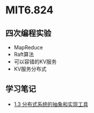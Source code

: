 # MIT6.824

## 四次编程实验
+ MapReduce
+ Raft算法
+ 可以容错的KV服务
+ KV服务分布式

## 学习笔记
+ [1.3 分布式系统的抽象和实现工具](./abstraction_and_implementation.md)
